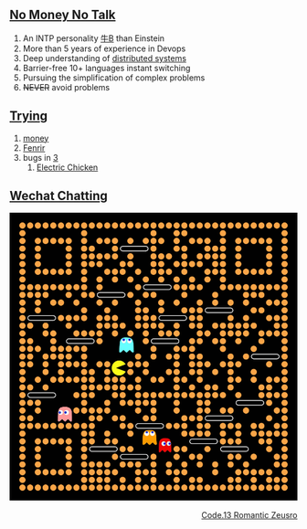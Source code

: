 ## [No Money No Talk](https://www.youtube.com/watch?v=8nR_B6TqRMM)

1. An INTP personality [牛B](https://github.com/zeusro/quantum) than Einstein
1. More than 5 years of experience in Devops
3. Deep understanding of [distributed systems](https://www.bullshitprogram.com/distributed-husband-system/)
5. Barrier-free 10+ languages instant switching
1. Pursuing the simplification of complex problems
8. ~~NEVER~~ avoid problems

## [Trying](https://www.youtube.com/watch?v=c6rP-YP4c5I)

1. [money](https://github.com/p-program/money)
1. [Fenrir](https://github.com/p-program/Fenrir)
1. bugs in [3](https://github.com/zeusro/math/blob/main/n/3.md)
    1. [Electric Chicken](doing/ec.md)

## [Wechat Chatting](https://chatbot.weixin.qq.com/)

![image](pay.png)

<div align="right">
  <a href="https://github.com/zeusro/C13">Code.13 Romantic Zeusro</a>
</div>
